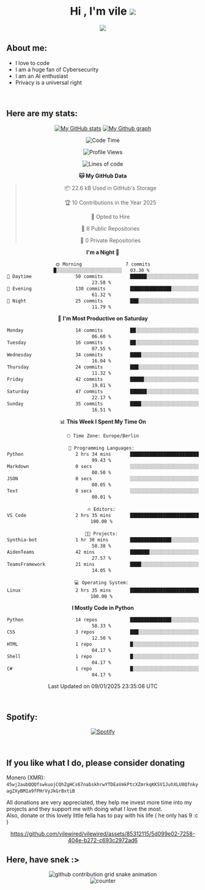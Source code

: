 <h1 align="center">Hi , I'm vile <img src="https://media.giphy.com/media/hvRJCLFzcasrR4ia7z/giphy.gif" width="35"></h1>
<p align="center">
  <a href="https://github.com/viledissociation"><img src="https://readme-typing-svg.demolab.com?font=Roboto+Mono&weight=300&size=28&duration=4000&pause=100&color=C109F7&center=true&vCenter=true&width=580&height=127&lines=I'm+a+programmer;I'm+an+AI+enthusiast;I'm+a+big+fan+of+Neural+Networks;I'm+interested+in+Computer+Science;I+love+Cybersecurity;By+the+way+I+use+Arch+%F0%9F%92%80"></a>
</p>

## About me:

- I love to code
- I am a huge fan of Cybersecurity
- I am an AI enthusiast
- Privacy is a universal right

<br>

## Here are my stats:

<div align="center">
    
 [![My GitHub stats](https://github-readme-stats.vercel.app/api?username=vilewired&count_private=true&show_icons=true&theme=radical)](https://github.com/vilewired)
 [![My Github graph](http://github-profile-summary-cards.vercel.app/api/cards/profile-details?username=vilewired&theme=radical)](https://github.com/vilewired)

<!--START_SECTION:waka-->
![Code Time](http://img.shields.io/badge/Code%20Time-378%20hrs%2019%20mins-blue)

![Profile Views](http://img.shields.io/badge/Profile%20Views-0-blue)

![Lines of code](https://img.shields.io/badge/From%20Hello%20World%20I%27ve%20Written-47.4%20thousand%20lines%20of%20code-blue)

**🐱 My GitHub Data** 

> 📦 22.6 kB Used in GitHub's Storage 
 > 
> 🏆 10 Contributions in the Year 2025
 > 
> 💼 Opted to Hire
 > 
> 📜 8 Public Repositories 
 > 
> 🔑 0 Private Repositories 
 > 
**I'm a Night 🦉** 

```text
🌞 Morning                7 commits           █░░░░░░░░░░░░░░░░░░░░░░░░   03.30 % 
🌆 Daytime                50 commits          ██████░░░░░░░░░░░░░░░░░░░   23.58 % 
🌃 Evening                130 commits         ███████████████░░░░░░░░░░   61.32 % 
🌙 Night                  25 commits          ███░░░░░░░░░░░░░░░░░░░░░░   11.79 % 
```
📅 **I'm Most Productive on Saturday** 

```text
Monday                   14 commits          ██░░░░░░░░░░░░░░░░░░░░░░░   06.60 % 
Tuesday                  16 commits          ██░░░░░░░░░░░░░░░░░░░░░░░   07.55 % 
Wednesday                34 commits          ████░░░░░░░░░░░░░░░░░░░░░   16.04 % 
Thursday                 24 commits          ███░░░░░░░░░░░░░░░░░░░░░░   11.32 % 
Friday                   42 commits          █████░░░░░░░░░░░░░░░░░░░░   19.81 % 
Saturday                 47 commits          ██████░░░░░░░░░░░░░░░░░░░   22.17 % 
Sunday                   35 commits          ████░░░░░░░░░░░░░░░░░░░░░   16.51 % 
```


📊 **This Week I Spent My Time On** 

```text
🕑︎ Time Zone: Europe/Berlin

💬 Programming Languages: 
Python                   2 hrs 34 mins       █████████████████████████   99.43 % 
Markdown                 0 secs              ░░░░░░░░░░░░░░░░░░░░░░░░░   00.50 % 
JSON                     0 secs              ░░░░░░░░░░░░░░░░░░░░░░░░░   00.05 % 
Text                     0 secs              ░░░░░░░░░░░░░░░░░░░░░░░░░   00.01 % 

🔥 Editors: 
VS Code                  2 hrs 35 mins       █████████████████████████   100.00 % 

🐱‍💻 Projects: 
Synthia-bot              1 hr 30 mins        ███████████████░░░░░░░░░░   58.38 % 
AidenTeams               42 mins             ███████░░░░░░░░░░░░░░░░░░   27.57 % 
TeamsFramework           21 mins             ████░░░░░░░░░░░░░░░░░░░░░   14.05 % 

💻 Operating System: 
Linux                    2 hrs 35 mins       █████████████████████████   100.00 % 
```

**I Mostly Code in Python** 

```text
Python                   14 repos            ███████████████░░░░░░░░░░   58.33 % 
CSS                      3 repos             ███░░░░░░░░░░░░░░░░░░░░░░   12.50 % 
HTML                     1 repo              █░░░░░░░░░░░░░░░░░░░░░░░░   04.17 % 
Shell                    1 repo              █░░░░░░░░░░░░░░░░░░░░░░░░   04.17 % 
C#                       1 repo              █░░░░░░░░░░░░░░░░░░░░░░░░   04.17 % 
```




 Last Updated on 09/01/2025 23:35:08 UTC
<!--END_SECTION:waka-->
</div>
<br>

## Spotify:

<div align="center">

[![Spotify](https://whois-hoeless.vercel.app/api/spotify?background_color=0d1117&border_color=090d13)](https://open.spotify.com/user/heanchenhorst)
</div>

<br>

## If you like what I do, please consider donating

Monero (XMR): ```45wj2aubQQQfswkuojCQhZgHCs67nabskhrwYTDEaVmkPtcXZmrkqKKSV1JuhXLU8QfnkyagZXyBM1a9fPHrVyJkGrBxtiB```

All donations are very appreciated, they help me invest more time into my projects and they support me with doing what I love the most.  
Also, donate or this lovely little fella has to pay with his life (  he only has 9 :c  )

<div align="center">


https://github.com/vilewired/vilewired/assets/85312115/5d099e02-7258-404e-b272-c693c2972ad6


</div>

## Here, have snek :>
<div align="center">
<picture>
  <source media="(prefers-color-scheme: dark)" srcset="https://raw.githubusercontent.com/vilewired/vilewired/output/github-contribution-grid-snake-dark.svg">
  <source media="(prefers-color-scheme: light)" srcset="https://raw.githubusercontent.com/vilewired/vilewired/output/github-contribution-grid-snake.svg">
  <img alt="github contribution grid snake animation" src="https://raw.githubusercontent.com/vilewired/vilewired/output/github-contribution-grid-snake.svg">
</div>

<div align="center">
  <img src="https://moe-counter.glitch.me/get/@hoeless_count?theme=rule34" alt="counter" />
</div>
